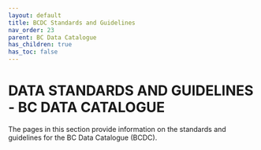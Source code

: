 ```yaml
---
layout: default
title: BCDC Standards and Guidelines
nav_order: 23
parent: BC Data Catalogue
has_children: true
has_toc: false
---
```


# DATA STANDARDS AND GUIDELINES - BC DATA CATALOGUE

The pages in this section provide information on the standards and guidelines for the BC Data Catalogue (BCDC).
